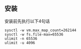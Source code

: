 ## 安装
安装前先执行以下4句话

```shell script
sysctl -w vm.max_map_count=262144
sysctl -w fs.file-max=65536
ulimit -n 65536
ulimit -u 4096
```
